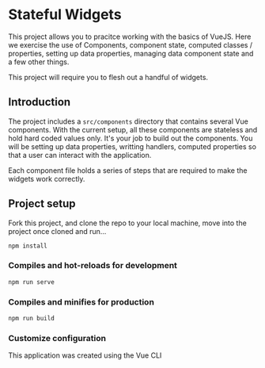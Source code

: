 # Stateful Widgets

This project allows you to pracitce working with the basics of VueJS. Here we exercise the use of Components, component state,
computed classes / properties, setting up data properties, managing data component state and a few other things.

This project will require you to flesh out a handful of widgets.

## Introduction
The project includes a `src/components` directory that contains several Vue components. With the current setup, all these components
are stateless and hold hard coded values only. It's your job to build out the components. You will be
setting up data properties, writting handlers, computed properties so that a user can interact with the application.

Each component file holds a series of steps that are required to make the widgets work correctly.

## Project setup
Fork this project, and clone the repo to your local machine,
move into the project once cloned and run...
```
npm install
```

### Compiles and hot-reloads for development
```
npm run serve
```

### Compiles and minifies for production
```
npm run build
```

### Customize configuration
This application was created using the Vue CLI